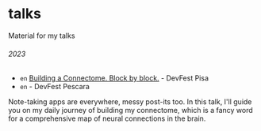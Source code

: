 # talks
Material for my talks

###### 2023

- `en` [Building a Connectome. Block by block.](./2023-04-01-DevFest-Pisa) - DevFest Pisa
- `en` [](.2023/2023-11-18) - DevFest Pescara




Note-taking apps are everywhere, messy post-its too.
In this talk, I'll guide you on my daily journey of building my connectome, which is a fancy word for a comprehensive map of neural connections in the brain.
